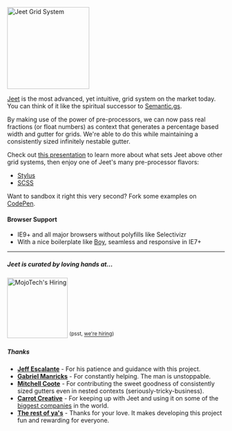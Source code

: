 <img width="190px" src="https://mojotech.github.io/jeet/img/jeet-logo-color.svg" title="Jeet Grid System">

[Jeet](http://jeet.gs) is the most advanced, yet intuitive, grid system on the market today. You can think of it like the spiritual successor to [Semantic.gs](http://semantic.gs/).

By making use of the power of pre-processors, we can now pass real fractions (or float numbers) as context that generates a percentage based width and gutter for grids. We're able to do this while maintaining a consistently sized infinitely nestable gutter.

Check out [this presentation](http://corysimmons.github.io/presentations/jeet-5) to learn more about what sets Jeet above other grid systems, then enjoy one of Jeet's many pre-processor flavors:

- [Stylus](stylus)
- [SCSS](scss)

Want to sandbox it right this very second? Fork some examples on [CodePen](http://codepen.io/collection/eilAH/).

#### Browser Support
- IE9+ and all major browsers without polyfills like Selectivizr
- With a nice boilerplate like [Boy](http://github.com/corysimmons/boy), seamless and responsive in IE7+

---

##### Jeet is curated by loving hands at...
<a href="http://mojotech.com"><img width="140px" src="https://mojotech.github.io/jeet/img/mojotech-logo.svg" title="MojoTech's Hiring"></a> <sup>(psst, [we're hiring](http://www.mojotech.com/jobs))</sup>

##### Thanks
- **[Jeff Escalante](https://github.com/jenius)** - For his patience and guidance with this project.
- **[Gabriel Manricks](http://gabrielmanricks.com)** - For constantly helping. The man is unstoppable.
- **[Mitchell Coote](http://monkeez.com)** - For contributing the sweet goodness of consistently sized gutters even in nested contexts (seriously-tricky-business).
- **[Carrot Creative](http://carrot.is)** - For keeping up with Jeet and using it on some of the [biggest companies](http://carrot.is/creative) in the world.
- **[The rest of ya's](https://github.com/mojotech/jeet/graphs/contributors)** - Thanks for your love. It makes developing this project fun and rewarding for everyone.
